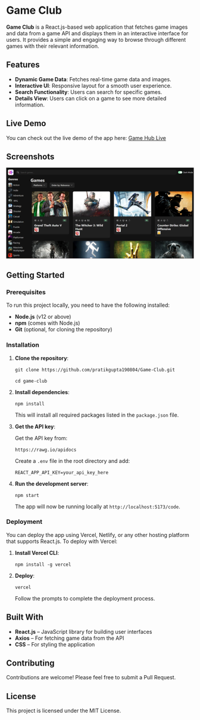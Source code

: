 <h1>Game Club</h1>
    <p><strong>Game Club</strong> is a React.js-based web application that fetches game images and data from a game API and displays them in an interactive interface for users. It provides a simple and engaging way to browse through different games with their relevant information.</p>

<h2>Features</h2>
    <ul>
        <li><strong>Dynamic Game Data</strong>: Fetches real-time game data and images.</li>
        <li><strong>Interactive UI</strong>: Responsive layout for a smooth user experience.</li>
        <li><strong>Search Functionality</strong>: Users can search for specific games.</li>
        <li><strong>Details View</strong>: Users can click on a game to see more detailed information.</li>
    </ul>

<h2>Live Demo</h2>
    <p>You can check out the live demo of the app here: <a href="your-demo-link">Game Hub Live</a></p>

<h2>Screenshots</h2>
    <img src="src/assets/GameClub webApp.png" alt="Game Hub Screenshot" />

<h2>Getting Started</h2>

 <h3>Prerequisites</h3>
    <p>To run this project locally, you need to have the following installed:</p>
    <ul>
        <li><strong>Node.js</strong> (v12 or above)</li>
        <li><strong>npm</strong> (comes with Node.js)</li>
        <li><strong>Git</strong> (optional, for cloning the repository)</li>
    </ul>

 <h3>Installation</h3>
    <ol>
        <li><strong>Clone the repository</strong>:
            <pre><code>git clone https://github.com/pratikgupta190804/Game-Club.git</code></pre>
            <pre><code>cd game-club</code></pre>
        </li>
        <li><strong>Install dependencies</strong>:
            <pre><code>npm install</code></pre>
            <p>This will install all required packages listed in the <code>package.json</code> file.</p>
        </li>
        <li><strong>Get the API key</strong>:
            <p>Get the API key from:</p>
            <pre><code>https://rawg.io/apidocs</code></pre>
            <p>Create a <code>.env</code> file in the root directory and add:</p>
            <pre><code>REACT_APP_API_KEY=your_api_key_here</code></pre>
        </li>
        <li><strong>Run the development server</strong>:
            <pre><code>npm start</code></pre>
            <p>The app will now be running locally at <code>http://localhost:5173/code</code>.</p>
        </li>
    </ol>

 <h3>Deployment</h3>
<p>You can deploy the app using Vercel, Netlify, or any other hosting platform that supports React.js. To deploy with Vercel:</p>
    <ol>
        <li><strong>Install Vercel CLI</strong>:
            <pre><code>npm install -g vercel</code></pre>
        </li>
        <li><strong>Deploy</strong>:
            <pre><code>vercel</code></pre>
            <p>Follow the prompts to complete the deployment process.</p>
        </li>
    </ol>

<h2>Built With</h2>
    <ul>
        <li><strong>React.js</strong> – JavaScript library for building user interfaces</li>
        <li><strong>Axios</strong> – For fetching game data from the API</li>
        <li><strong>CSS</strong> – For styling the application</li>
    </ul>

<h2>Contributing</h2>
    <p>Contributions are welcome! Please feel free to submit a Pull Request.</p>
    <h2>License</h2>
 <p>This project is licensed under the MIT License.</p>
